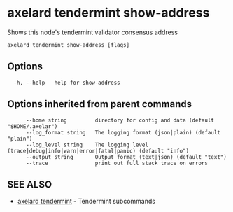 # axelard tendermint show-address

Shows this node's tendermint validator consensus address

```
axelard tendermint show-address [flags]
```

## Options

```
  -h, --help   help for show-address
```

## Options inherited from parent commands

```
      --home string         directory for config and data (default "$HOME/.axelar")
      --log_format string   The logging format (json|plain) (default "plain")
      --log_level string    The logging level (trace|debug|info|warn|error|fatal|panic) (default "info")
      --output string       Output format (text|json) (default "text")
      --trace               print out full stack trace on errors
```

## SEE ALSO

- [axelard tendermint](/cli-docs/v0_27_0/axelard_tendermint) - Tendermint subcommands
